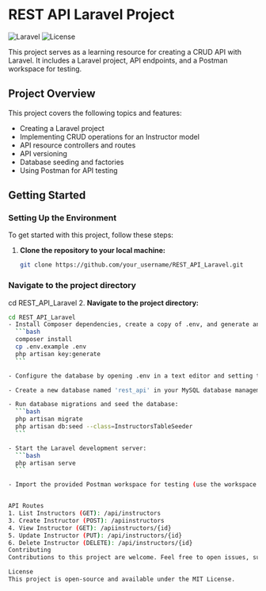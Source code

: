 # REST API Laravel Project

![Laravel](https://img.shields.io/badge/Laravel-8.x-red)
![License](https://img.shields.io/github/license/alaeddineth/REST_API_Laravel)

This project serves as a learning resource for creating a CRUD API with Laravel. It includes a Laravel project, API endpoints, and a Postman workspace for testing.

## Project Overview

This project covers the following topics and features:

- Creating a Laravel project
- Implementing CRUD operations for an Instructor model
- API resource controllers and routes
- API versioning
- Database seeding and factories
- Using Postman for API testing

## Getting Started

### Setting Up the Environment

To get started with this project, follow these steps:

1. **Clone the repository to your local machine:**

   ```bash
   git clone https://github.com/your_username/REST_API_Laravel.git
### Navigate to the project directory
cd REST_API_Laravel
2. **Navigate to the project directory:**

   ```bash
   cd REST_API_Laravel
   - Install Composer dependencies, create a copy of .env, and generate an application key:
     ```bash
     composer install
     cp .env.example .env
     php artisan key:generate
     ```

   - Configure the database by opening .env in a text editor and setting the database connection settings. After making changes, save the file and exit the text editor.

   - Create a new database named 'rest_api' in your MySQL database management tool.

   - Run database migrations and seed the database:
     ```bash
     php artisan migrate
     php artisan db:seed --class=InstructorsTableSeeder
     ```

   - Start the Laravel development server:
     ```bash
     php artisan serve
     ```

   - Import the provided Postman workspace for testing (use the workspace file named your_workspace.json located in the root directory). Explore and test the API endpoints using Postman.


API Routes
1. List Instructors (GET): /api/instructors
3. Create Instructor (POST): /apiinstructors
4. View Instructor (GET): /apiinstructors/{id}
5. Update Instructor (PUT): /api/instructors/{id}
6. Delete Instructor (DELETE): /api/instructors/{id}
Contributing
Contributions to this project are welcome. Feel free to open issues, submit pull requests, or provide feedback.

License
This project is open-source and available under the MIT License.


